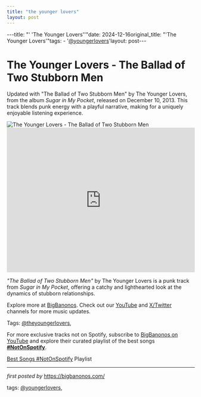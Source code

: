 ```yaml
---
title: "the younger lovers"
layout: post
---
```

---title: "' 'The Younger Lovers''"date: 2024-12-16original_title: "'The Younger Lovers'"tags:  - '[@youngerlovers](/tags/youngerlovers/)'layout: post---<!-- Title of the Post --><h1 >The Younger Lovers - The Ballad of Two Stubborn Men</h1> <!-- Introductory Text --><p >Updated with "The Ballad of Two Stubborn Men" by The Younger Lovers, from the album *Sugar in My Pocket*, released on December 10, 2013. This track blends punk energy with a playful narrative, making for a uniquely enjoyable listening experience.</p> <!-- Featured Image --><div > <img src="https://media.pitchfork.com/photos/5929f45213d197565213dfeb/16:9/w_1280,c_limit/39323ab5.jpg" alt="The Younger Lovers - The Ballad of Two Stubborn Men" /></div> <!-- YouTube Video Embed --><div > <iframe width="100%" height="387" src="https://www.youtube.com/embed/8ZpDTp-j0ho" title="The Younger Lovers - The Ballad of Two Stubborn Men" frameborder="0" allow="accelerometer; autoplay; clipboard-write; encrypted-media; gyroscope; picture-in-picture; web-share" referrerpolicy="strict-origin-when-cross-origin" allowfullscreen></iframe></div> <!-- Song Information --><div > <p><em>"The Ballad of Two Stubborn Men"</em> by The Younger Lovers is a punk track from *Sugar in My Pocket*, offering a catchy and lighthearted look at the dynamics of stubborn relationships.</p></div> <!-- Footer Links --><div > <p>Explore more at <a href="https://bigbanonos.com/" target="_blank">BigBanonos</a>. Check out our <a href="https://www.youtube.com/[@BigBanonos](/tags/BigBanonos/)" target="_blank">YouTube</a> and <a href="https://x.com/bigbanonos" target="_blank">X/Twitter</a> channels for more music updates.</p></div> <!-- Tags --><p >Tags: [@theyoungerlovers](/tags/theyoungerlovers/),</p><!--Subscribe and Playlist Links--><div>    <p>For more exclusive tracks not on Spotify, subscribe to <a href="https://www.youtube.com/[@BigBanonos](/tags/BigBanonos/)" target="_blank">BigBanonos on YouTube</a> and explore their curated playlist of the best songs <strong>[#NotOnSpotify](/tags/NotOnSpotify/)</strong>.</p>    <p><a href="https://www.youtube.com/playlist?list=PLtuNtuTatqI0kFahUCbtbfenC_ET5O_tr" target="_blank">Best Songs [#NotOnSpotify](/tags/NotOnSpotify/) Playlist<br /></a></p></div><hr /><p><em>first posted by</em> <a href="https://bigbanonos.com/" rel="noopener" target="_new">https://bigbanonos.com/</a></p><p>tags: [@youngerlovers](/tags/youngerlovers/),</p>